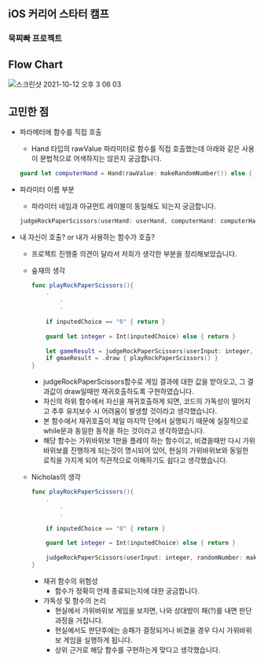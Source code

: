 ## iOS 커리어 스타터 캠프

### 묵찌빠 프로젝트 

## Flow Chart
![스크린샷 2021-10-12 오후 3 06 03](https://user-images.githubusercontent.com/83689084/136900701-5df4dc0f-d773-42a7-b4a3-41b0fdf5e005.png)

## 고민한 점
- 파라메터에 함수를 직접 호출
    - Hand 타입의 rawValue 파라미터로 함수를 직접 호출했는데 아래와 같은 사용이 문법적으로 어색하지는 않은지 궁금합니다.
    
    ```swift
    guard let computerHand = Hand(rawValue: makeRandomNumber()) else { return }
    ```
    
- 파라미터 이름 부분
    - 파라미터 네임과 아규먼트 레이블이 동일해도 되는지 궁금합니다.

    ```swift
    judgeRockPaperScissors(userHand: userHand, computerHand: computerHand)
    ```
- 내 자신이 호출? or 내가 사용하는 함수가 호출?
    - 프로젝트 진행중 의견이 달라서 저희가 생각한 부분을 정리해보았습니다.
    - 숲재의 생각
        
        ```swift
        func playRockPaperScissors(){
            .
        		.
        		.
            
            if inputedChoice == "0" { return }
            
            guard let integer = Int(inputedChoice) else { return }
            
            let gameResult = judgeRockPaperScissors(userInput: integer, randomNumber: makeRandomNumber())
            if gmaeResult = .draw { playRockPaperScissors() }
        }
        ```
        
        - judgeRockPaperScissors함수로 게임 결과에 대한 값을 받아오고, 그 결과값이 draw일때만 재귀호출하도록 구현하였습니다.
        - 자신의 하위 함수에서 자신을 재귀호출하게 되면, 코드의 가독성이 떨어지고 추후 유지보수 시 어려움이 발생할 것이라고 생각했습니다.
        - 본 함수에서 재귀호출이 제일 마지막 단에서 실행되기 때문에 실질적으로 while문과 동일한 동작을 하는 것이라고 생각하였습니다.
        - 해당 함수는 가위바위보 1판을 플레이 하는 함수이고, 비겼을때만 다시 가위바위보를 진행하게 되는것이 명시되어 있어, 현실의 가위바위보와 동일한 로직을 가지게 되어 직관적으로 이해하기도 쉽다고 생각했습니다.
    - Nicholas의 생각
        
        ```swift
        func playRockPaperScissors(){
            .
        		.
        		.
            
            if inputedChoice == "0" { return }
            
            guard let integer = Int(inputedChoice) else { return }
            
            judgeRockPaperScissors(userInput: integer, randomNumber: makeRandomNumber())
        }
        ```
        
        - 재귀 함수의 위험성
            - 함수가 정확히 언제 종료되는지에 대한 궁금합니다.
        - 가독성 및 함수의 논리
            - 현실에서 가위바위보 게임을 보자면, 나와 상대방이 패(?)를 내면 판단 과정을 거칩니다.
            - 현실에서도 판단후에는 승패가 결정되거나 비겼을 경우 다시 가위바위보 게임을 실행하게 됩니다.
            - 상위 근거로 해당 함수를 구현하는게 맞다고 생각했습니다.

